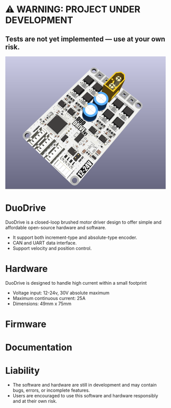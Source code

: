 # ⚠️ **WARNING: PROJECT UNDER DEVELOPMENT**
## **Tests are not yet implemented — use at your own risk.**

![alt text](https://github.com/ManhTi3012/DuoDrive/blob/main/photos/Kicad.png)
# DuoDrive
DuoDrive is a closed-loop brushed motor driver design to offer simple and affordable open-source hardware and software.
* It support both increment-type and absolute-type encoder.
* CAN and UART data interface.
* Support velocity and position control.

# Hardware
DuoDrive is designed to handle high current within a small footprint
* Voltage input: 12-24v, 30V absolute maximum
* Maximum continuous current: 25A
* Dimensions: 49mm x 75mm
# Firmware

# Documentation

# Liability
* The software and hardware are still in development and may contain bugs, errors, or incomplete features.
* Users are encouraged to use this software and hardware responsibly and at their own risk.
